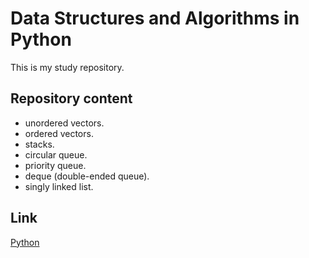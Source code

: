 # Data Structures and Algorithms in Python

This is my study repository.

## Repository content

* unordered vectors.
* ordered vectors.
* stacks.
* circular queue.
* priority queue.
* deque (double-ended queue).
* singly linked list.


## Link

[Python](https://www.python.org/)

